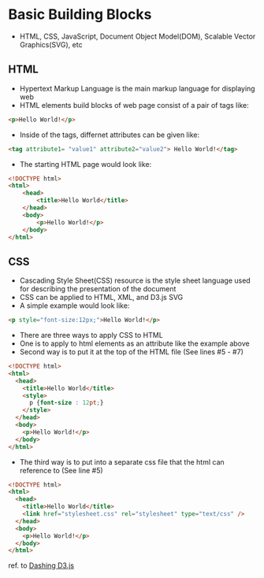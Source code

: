 # Basic Building Blocks
- HTML, CSS, JavaScript, Document Object Model(DOM), Scalable Vector Graphics(SVG), etc


## HTML
- Hypertext Markup Language is the main markup language for displaying web
- HTML elements build blocks of web page consist of a pair of tags like: 
```html
<p>Hello World!</p>
```
- Inside of the tags, differnet attributes can be given like: 
```html
<tag attribute1= "value1" attribute2="value2"> Hello World!</tag>
```
- The starting HTML page would look like:
```html
<!DOCTYPE html>
<html>
	<head>
		<title>Hello World</title>
	</head>
	<body>
		<p>Hello World!</p>
	</body>
</html>
```

## CSS
- Cascading Style Sheet(CSS) resource is the style sheet language used for describing the presentation of the document
- CSS can be applied to HTML, XML, and D3.js SVG
- A simple example would look like:
```html
<p style="font-size:12px;">Hello World!</p>
```
- There are three ways to apply CSS to HTML
- One is to apply to html elements as an attribute like the example above
- Second way is to put it at the top of the HTML file (See lines #5 - #7)
```html
<!DOCTYPE html>
<html>
  <head>
    <title>Hello World</title>
    <style>
      p {font-size : 12pt;}
    </style>
  </head>
  <body>
    <p>Hello World!</p>
  </body>
</html>
```
- The third way is to put into a separate css file that the html can reference to (See line #5)
```html
<!DOCTYPE html>
<html>
  <head>
    <title>Hello World</title>
    <link href="stylesheet.css" rel="stylesheet" type="text/css" />
  </head>
  <body>
    <p>Hello World!</p>
  </body>
</html>
```



ref. to [Dashing D3.js](https://www.dashingd3js.com/)